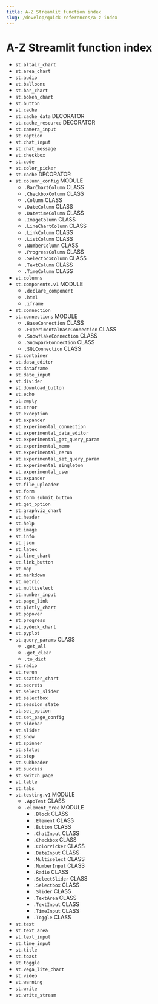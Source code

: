 ```yaml
---
title: A-Z Streamlit function index
slug: /develop/quick-references/a-z-index
---
```


# A-Z Streamlit function index

- `st.altair_chart`
- `st.area_chart`
- `st.audio`
- `st.balloons`
- `st.bar_chart`
- `st.bokeh_chart`
- `st.button`
- `st.cache`
- `st.cache_data` DECORATOR
- `st.cache_resource` DECORATOR
- `st.camera_input`
- `st.caption`
- `st.chat_input`
- `st.chat_message`
- `st.checkbox`
- `st.code`
- `st.color_picker`
- `st.cache` DECORATOR
- `st.column_config` MODULE
  - `.BarChartColumn` CLASS
  - `.CheckboxColumn` CLASS
  - `.Column` CLASS
  - `.DateColumn` CLASS
  - `.DatetimeColumn` CLASS
  - `.ImageColumn` CLASS
  - `.LineChartColumn` CLASS
  - `.LinkColumn` CLASS
  - `.ListColumn` CLASS
  - `.NumberColumn` CLASS
  - `.ProgressColumn` CLASS
  - `.SelectboxColumn` CLASS
  - `.TextColumn` CLASS
  - `.TimeColumn` CLASS
- `st.columns`
- `st.components.v1` MODULE
  - `.declare_component`
  - `.html`
  - `.iframe`
- `st.connection`
- `st.connections` MODULE
  - `.BaseConnection` CLASS
  - `.ExperimentalBaseConnection` CLASS
  - `.SnowflakeConnection` CLASS
  - `.SnowparkConnection` CLASS
  - `.SQLConnection` CLASS
- `st.container`
- `st.data_editor`
- `st.dataframe`
- `st.date_input`
- `st.divider`
- `st.download_button`
- `st.echo`
- `st.empty`
- `st.error`
- `st.exception`
- `st.expander`
- `st.experimental_connection`
- `st.experimental_data_editor`
- `st.experimental_get_query_param`
- `st.experimental_memo`
- `st.experimental_rerun`
- `st.experimental_set_query_param`
- `st.experimental_singleton`
- `st.experimental_user`
- `st.expander`
- `st.file_uploader`
- `st.form`
- `st.form_submit_button`
- `st.get_option`
- `st.graphviz_chart`
- `st.header`
- `st.help`
- `st.image`
- `st.info`
- `st.json`
- `st.latex`
- `st.line_chart`
- `st.link_button`
- `st.map`
- `st.markdown`
- `st.metric`
- `st.multiselect`
- `st.number_input`
- `st.page_link`
- `st.plotly_chart`
- `st.popover`
- `st.progress`
- `st.pydeck_chart`
- `st.pyplot`
- `st.query_params` CLASS
  - `.get_all`
  - `.get_clear`
  - `.to_dict`
- `st.radio`
- `st.rerun`
- `st.scatter_chart`
- `st.secrets`
- `st.select_slider`
- `st.selectbox`
- `st.session_state`
- `st.set_option`
- `st.set_page_config`
- `st.sidebar`
- `st.slider`
- `st.snow`
- `st.spinner`
- `st.status`
- `st.stop`
- `st.subheader`
- `st.success`
- `st.switch_page`
- `st.table`
- `st.tabs`
- `st.testing.v1` MODULE
  - `.AppTest` CLASS
  - `.element_tree` MODULE
    - `.Block` CLASS
    - `.Element` CLASS
    - `.Button` CLASS
    - `.ChatInput` CLASS
    - `.Checkbox` CLASS
    - `.ColorPicker` CLASS
    - `.DateInput` CLASS
    - `.Multiselect` CLASS
    - `.NumberInput` CLASS
    - `.Radio` CLASS
    - `.SelectSlider` CLASS
    - `.Selectbox` CLASS
    - `.Slider` CLASS
    - `.TextArea` CLASS
    - `.TextInput` CLASS
    - `.TimeInput` CLASS
    - `.Toggle` CLASS
- `st.text`
- `st.text_area`
- `st.text_input`
- `st.time_input`
- `st.title`
- `st.toast`
- `st.toggle`
- `st.vega_lite_chart`
- `st.video`
- `st.warning`
- `st.write`
- `st.write_stream`
